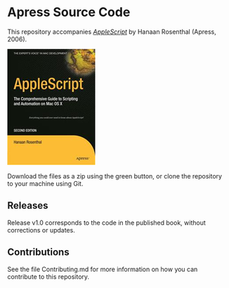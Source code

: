 # Apress Source Code

This repository accompanies [*AppleScript*](http://www.apress.com/9781590596531) by Hanaan Rosenthal (Apress, 2006).

![Cover image](9781590596531.jpg)

Download the files as a zip using the green button, or clone the repository to your machine using Git.

## Releases

Release v1.0 corresponds to the code in the published book, without corrections or updates.

## Contributions

See the file Contributing.md for more information on how you can contribute to this repository.
